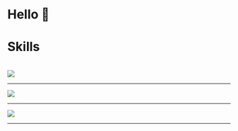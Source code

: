 # Hello 👋

<p>

# Skills



<br>

  <a href="https://skillicons.dev">
    <img src="https://skillicons.dev/icons?i=py,js,css,html,github,mongodb,stackoverflow" />
  </a>
</p>

---

<p>
  <a href="https://github.com/anuraghazra/github-readme-stats">
    <img src="https://github-readme-stats.vercel.app/api/top-langs/?username=Gustavsson123&layout=compact&hide=c,cmake,php,vim+script,objective-c,roff,makefile,lua,c%2B%2B,batchfile&theme=radical&langs_count=10&hide_border=true" />
  </a>
  
---

   <a href="https://github.com/anuraghazra/github-readme-stats">
    <img src="https://github-readme-stats.vercel.app/api?username=Gustavsson123&show_icons=true&theme=radical&count_private=true&hide_border=true" />
  </a>
</p>

---
